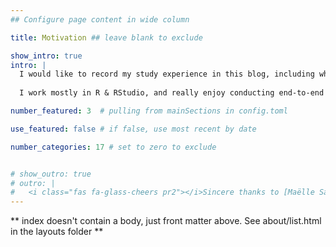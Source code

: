 ```yaml
---
## Configure page content in wide column

title: Motivation ## leave blank to exclude

show_intro: true
intro: |
  I would like to record my study experience in this blog, including what I learned from workshops/trainings I attended, how I debugged the codes in R & Python, and other topics related to my research life. Hope this is a good way to nurture my writing habit, and push myself to write, think, and learn.
  
  I work mostly in R & RStudio, and really enjoy conducting end-to-end data analyses. Outside of work, I like playing the piano, hitting the gym, and practising Kendo.

number_featured: 3  # pulling from mainSections in config.toml

use_featured: false # if false, use most recent by date

number_categories: 17 # set to zero to exclude


# show_outro: true
# outro: |
#   <i class="fas fa-glass-cheers pr2"></i>Sincere thanks to [Maëlle Salmon](https://masalmon.eu/) for her help naming this Hugo theme!
---
```


** index doesn't contain a body, just front matter above.
See about/list.html in the layouts folder **